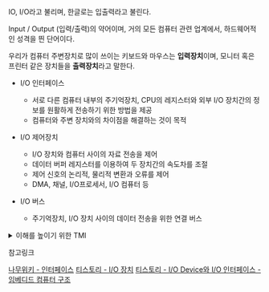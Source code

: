 
IO, I/O라고 불리며, 한글로는 입출력라고 불린다.

Input / Output (입력/출력)의 약어이며, 거의 모든 컴퓨터 관련 업계에서, 하드웨어적인 성격을 띈 단어이다.

우리가 컴퓨터 주변장치로 많이 쓰이는 키보드와 마우스는 **입력장치**이며, 모니터 혹은 프린터 같은 장치들을 **출력장치**라고 말한다.


- I/O 인터페이스 
    - 서로 다른 컴퓨터 내부의 주기억장치, CPU의 레지스터와 외부 I/O 장치간의 정보를 원활하게 전송하기 위한 방법을 제공  
    - 컴퓨터와 주변 장치와의 차이점을 해결하는 것이 목적  
      
    
- I/O 제어장치  
    - I/O 장치와 컴퓨터 사이의 자료 전송을 제어  
    - 데이터 버퍼 레지스터를 이용하여 두 장치간의 속도차를 조절  
    - 제어 신호의 논리적, 물리적 변환과 오류를 제어  
    - DMA, 채널, I/O프로세서, I/O 컴퓨터 등  
      
    
- I/O 버스  
    - 주기억장치, I/O 장치 사이의 데이터 전송을 위한 연결 버스




<details><summary> 이해를 높이기 위한 TMI </summary>
	## 인터페이스

	*나무위키 인용*

>	1. 두 물체, 공간, 단계 등의 공통 접점면
> 	1. 독립되고 관계가 없는 시스템이 접촉하거나 통신이 일어나는 부분 
> 	2. 인터페이스에서 상호작용이나 통신이 일어날 때의 수단
> 	IT 계열에선 사용자가 기기를 쉽게 동작시키기 위해 도움을 주는 시스템을 뜻한다.

	종류로 예시를 들면
	* Hardware Interface (대표로 DVI, HDMI 등이 있다)
	* Software Interface (대표적으로 ActiveX, Apple Cocoa 등)
	* Human Computer Interface (키보드, 마우스 등이 대표적)

	개인적인 정리를 A,B 사이 의사소통 방법을 정의한 것으로 이해가 된다. (이때 A, B는 사람이 될수도, 사물(기계)가 될 수도있다.)
</details>



참고링크

[나무위키 - 인터페이스](https://namu.wiki/w/%EC%9D%B8%ED%84%B0%ED%8E%98%EC%9D%B4%EC%8A%A4)
[티스토리 - I/O 장치](https://d5ngs.tistory.com/82)
[티스토리 - I/O Device와 I/O 인터페이스 - 임베디드 컴퓨터 구조](https://roomedia.tistory.com/entry/IO-Device%EC%99%80-IO-%EC%9D%B8%ED%84%B0%ED%8E%98%EC%9D%B4%EC%8A%A4-%EC%9E%84%EB%B2%A0%EB%94%94%EB%93%9C-%EC%BB%B4%ED%93%A8%ED%84%B0-%EA%B5%AC%EC%A1%B0)

